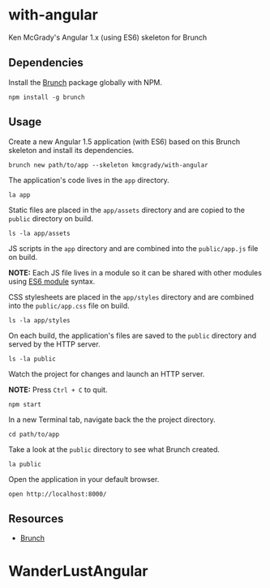 # with-angular

Ken McGrady's Angular 1.x (using ES6) skeleton for Brunch

## Dependencies

Install the [Brunch](http://brunch.io) package globally with NPM.

```shell
npm install -g brunch
```

## Usage

Create a new Angular 1.5 application (with ES6) based on this Brunch skeleton and install its dependencies.

```shell
brunch new path/to/app --skeleton kmcgrady/with-angular
```

The application's code lives in the `app` directory.

```shell
la app
```

Static files are placed in the `app/assets` directory and are copied to the `public` directory on build.

```shell
ls -la app/assets
```

JS scripts in the `app` directory and are combined into the `public/app.js` file on build.

**NOTE:** Each JS file lives in a module so it can be shared with other modules using [ES6 module](https://hacks.mozilla.org/2015/08/es6-in-depth-modules/) syntax.

CSS stylesheets are placed in the `app/styles` directory and are combined into the `public/app.css` file on build.

```shell
ls -la app/styles
```

On each build, the application's files are saved to the `public` directory and served by the HTTP server.

```shell
ls -la public
```

Watch the project for changes and launch an HTTP server.

**NOTE:** Press `Ctrl + C` to quit.

```shell
npm start
```

In a new Terminal tab, navigate back the the project directory.

```shell
cd path/to/app
```

Take a look at the `public` directory to see what Brunch created.

```shell
la public
```

Open the application in your default browser.

```shell
open http://localhost:8000/
```

## Resources

- [Brunch](http://brunch.io)
# WanderLustAngular
